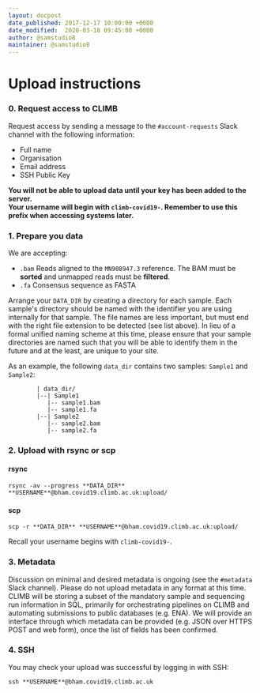 ```yaml
---
layout: docpost
date_published: 2017-12-17 10:00:00 +0000
date_modified:  2020-03-18 09:45:00 +0000
author: @samstudio8
maintainer: @samstudio8
---
```


# Upload instructions
### 0. Request access to CLIMB
Request access by sending a message to the `#account-requests` Slack channel with the following information:

* Full name
* Organisation
* Email address
* SSH Public Key

**You will not be able to upload data until your key has been added to the server.**  
**Your username will begin with <code>climb-covid19-</code>. Remember to use this prefix when accessing systems later.**

### 1. Prepare you data
We are accepting:

* `.bam` Reads aligned to the `MN908947.3` reference. The BAM must be **sorted** and unmapped reads must be **filtered**.
* `.fa` Consensus sequence as FASTA

Arrange your <code>DATA_DIR</code> by creating a directory for each sample.
Each sample's directory should be named with the identifier you are using internally for that sample.
The file names are less important, but must end with the right file extension to be detected (see list above).
In lieu of a formal unified naming scheme at this time, please ensure that your sample directories are named such that you will be able to identify them in the future and at the least, are unique to your site.

As an example, the following `data_dir` contains two samples: `Sample1` and `Sample2`:

```
        | data_dir/
        |--| Sample1
           |-- sample1.bam
           |-- sample1.fa
        |--| Sample2
           |-- sample2.bam
           |-- sample2.fa
```

### 2. Upload with rsync or scp
#### rsync

```
rsync -av --progress **DATA_DIR** **USERNAME**@bham.covid19.climb.ac.uk:upload/
```

#### scp
```
scp -r **DATA_DIR** **USERNAME**@bham.covid19.climb.ac.uk:upload/
```

Recall your username begins with `climb-covid19-`.

### 3. Metadata
Discussion on minimal and desired metadata is ongoing (see the `#metadata` Slack channel).
Please do not upload metadata in any format at this time.
CLIMB will be storing a subset of the mandatory sample and sequencing run information in SQL, primarily for orchestrating pipelines on CLIMB and automating submissions to public databases (e.g. ENA).
We will provide an interface through which metadata can be provided (e.g. JSON over HTTPS POST and web form), once the list of fields has been confirmed.

### 4. SSH
You may check your upload was successful by logging in with SSH:
```
ssh **USERNAME**@bham.covid19.climb.ac.uk
```



